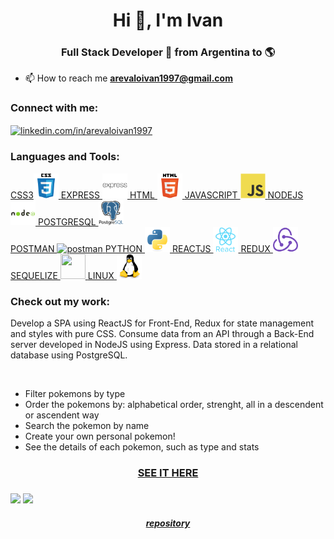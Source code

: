<h1 align="center">Hi 👋, I'm Ivan</h1>
<h3 align="center">Full Stack Developer 🚀 from Argentina to 🌎</h3>

- 📫 How to reach me **arevaloivan1997@gmail.com**
<h3 align="left">Connect with me:</h3>
<p align="left">
<a href="https://linkedin.com/in/linkedin.com/in/arevaloivan1997" target="blank"><img align="center" src="https://raw.githubusercontent.com/rahuldkjain/github-profile-readme-generator/master/src/images/icons/Social/linked-in-alt.svg" alt="linkedin.com/in/arevaloivan1997" height="30" width="40" /></a>
</p>

<h3 align="left">Languages and Tools:</h3>
<p align="left"> 
  <a href="https://www.w3schools.com/css/" target="_blank">CSS3<img src="https://raw.githubusercontent.com/devicons/devicon/master/icons/css3/css3-original-wordmark.svg" alt="css3" width="40" height="40"/>
  </a> <a href="https://expressjs.com" target="_blank">EXPRESS <img src="https://raw.githubusercontent.com/devicons/devicon/master/icons/express/express-original-wordmark.svg" alt="express" width="40" height="40"/>
  </a> <a href="https://www.w3.org/html/" target="_blank">HTML <img src="https://raw.githubusercontent.com/devicons/devicon/master/icons/html5/html5-original-wordmark.svg" alt="html5" width="40" height="40"/>
  </a> <a href="https://developer.mozilla.org/en-US/docs/Web/JavaScript" target="_blank">JAVASCRIPT <img src="https://raw.githubusercontent.com/devicons/devicon/master/icons/javascript/javascript-original.svg" alt="javascript" width="40" height="40"/> 
  </a> <a href="https://nodejs.org" target="_blank">NODEJS <img src="https://raw.githubusercontent.com/devicons/devicon/master/icons/nodejs/nodejs-original-wordmark.svg" alt="nodejs" width="40" height="40"/> 
  </a> <a href="https://www.postgresql.org" target="_blank">POSTGRESQL <img src="https://raw.githubusercontent.com/devicons/devicon/master/icons/postgresql/postgresql-original-wordmark.svg" alt="postgresql" width="40" height="40"/> <br/>
  </a> <a href="https://postman.com" target="_blank">POSTMAN <img src="https://www.vectorlogo.zone/logos/getpostman/getpostman-icon.svg" alt="postman" width="40" height="40"/> 
  </a> <a href="https://www.python.org" target="_blank">PYTHON <img src="https://raw.githubusercontent.com/devicons/devicon/master/icons/python/python-original.svg" alt="python" width="40" height="40"/> 
  </a> <a href="https://reactjs.org/" target="_blank">REACTJS <img src="https://raw.githubusercontent.com/devicons/devicon/master/icons/react/react-original-wordmark.svg" alt="react" width="40" height="40"/> 
  </a> <a href="https://redux.js.org" target="_blank">REDUX <img src="https://raw.githubusercontent.com/devicons/devicon/master/icons/redux/redux-original.svg" alt="redux" width="40" height="40"/> </a> 
  </a> <a href="https://sequelize.org/" target="_blank"> SEQUELIZE <img src="https://user-images.githubusercontent.com/78280109/127777812-c8633f63-ec5b-4fb4-aaf5-9b8e3f051ee7.png" width="40" height="40"/> </a>
  </a> <a href="https://www.linux.org/" target="_blank">LINUX <img src="https://raw.githubusercontent.com/devicons/devicon/master/icons/linux/linux-original.svg" alt="linux" width="40" height="40"/> </a>
</p>

<h3 align="left">Check out my work:</h3>
<p align="left">Develop a SPA using ReactJS for Front-End, Redux for state management and styles
with pure CSS.
Consume data from an API through a Back-End server developed in NodeJS using
Express.
Data stored in a relational database using PostgreSQL.</p>
<br>
<ul>
    <li>Filter pokemons by type</li>
    <li>Order the pokemons by: alphabetical order, strenght, all in a descendent or ascendent way</li>
    <li>Search the pokemon by name</li>
    <li>Create your own personal pokemon!</li>
    <li>See the details of each pokemon, such as type and stats</li>
</ul>
<h3 align="center"><a href="https://ivan-pokemon-app-ivanox97.vercel.app/" target="_blank">SEE IT HERE</a><h3>
  
<img src="https://user-images.githubusercontent.com/82329197/130340303-f287603f-e270-4808-a4fe-f452efaa9cc3.png?raw=true"/>
<img src="https://user-images.githubusercontent.com/82329197/130340306-88854652-bbf9-4398-a085-888b999f63a6.png?raw=true"/>

 <h5 align="center"><a href="https://github.com/ivanox97/PI-Pokemon-FT14a" target="_blank">repository</a></h5>

